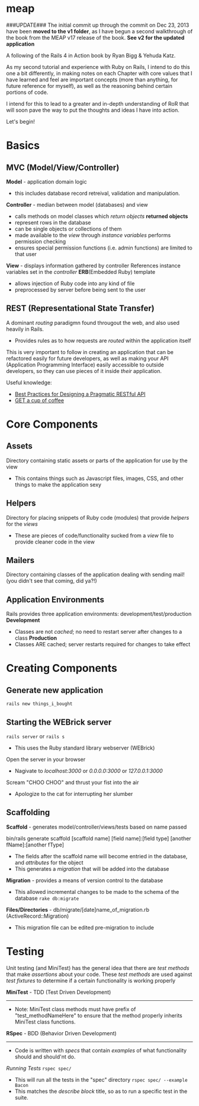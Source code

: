 meap
====

###UPDATE###
The initial commit up through the commit on Dec 23, 2013 have been **moved to
the v1 folder**, as I have begun a second walkthrough of the book from the MEAP 
v17 release of the book.  **See v2 for the updated application**



A following of the Rails 4 in Action book by Ryan Bigg &amp; Yehuda Katz.

As my second tutorial and experience with Ruby on Rails, I intend to do this
one a bit differently, in making notes on each Chapter with core values that I 
have learned and feel are important concepts (more than anything, for future 
reference for myself), as well as the reasoning behind certain portions of code.

I intend for this to lead to a greater and in-depth understanding of RoR that 
will soon pave the way to put the thoughts and ideas I have into action.

Let's begin!

Basics
====

MVC (Model/View/Controller)
---
**Model** - application domain logic
- this includes database record retreival, validation and manipulation.

**Controller** - median between model (databases) and view
- calls methods on model classes which *return objects*
**returned objects**
- represent rows in the database
- can be single objects or collections of them
- made available to the *view* through *instance variables* 
performs permission checking
- ensures special permission functions (i.e. admin functions) are limited to that user

**View** - displays information gathered by controller
References instance variables set in the *controller*
**ERB**(Embedded Ruby) template
- allows injection of Ruby code into any kind of file
- preprocessed by server before being sent to the user

REST (Representational State Transfer)
---
A dominant *routing* paradigmn found througout the web, and also used heavily in Rails.
- Provides rules as to how requests are *routed* within the application itself

This is very important to follow in creating an application that can be refactored easily for future developers, as
well as making your API (Application Programming Interface) easily accessible to outside developers, so they can use
pieces of it inside *their* application.

Useful knowledge:
- [Best Practices for Designing a Pragmatic RESTful API](http://www.vinaysahni.com/best-practices-for-a-pragmatic-restful-api)
- [GET a cup of coffee](http://www.infoq.com/articles/webber-rest-workflow)

Core Components
====

Assets
---
Directory containing static assets or parts of the application for use by the view
- This contains things such as Javascript files, images, CSS, and other things to make the application sexy

Helpers
---
Directory for placing snippets of Ruby code (modules) that provide *helpers* for the *views*
- These are pieces of code/functionality sucked from a *view* file to provide cleaner code in the view

Mailers
---
Directory containing classes of the application dealing with sending mail! (you didn't see that coming, did ya?!)

Application Environments
------------------------
Rails provides three application environments: development/test/production
**Development**
- Classes are not *cached*; no need to restart server after changes to a class
**Production**
- Classes ARE cached; server restarts required for changes to take effect

Creating Components
====

Generate new application
------------------------
`rails new things_i_bought`

Starting the WEBrick server
----------------------------
`rails server` or `rails s`
- This uses the Ruby standard library webserver (WEBrick)

Open the server in your browser
- Nagivate to *localhost:3000* or *0.0.0.0:3000* or *127.0.0.1:3000*

Scream "CHOO CHOO" and thrust your fist into the air
- Apologize to the cat for interrupting her slumber

Scaffolding
-----------
**Scaffold** - generates model/controller/views/tests based on name passed

bin/rails generate scaffold [scaffold name] [field name]:[field type] [another fName]:[another fType]
- The fields after the scaffold name will become entried in the database, and *attributes* for the object
- This generates a *migration* that will be added into the database

**Migration** - provides a means of version control to the database
- This allowed incremental changes to be made to the schema of the database
`rake db:migrate`

**Files/Directories** - db/migrate/[date]name_of_migration.rb (ActiveRecord::Migration)
- This migration file can be edited pre-migration to include

Testing
====

Unit testing (and MiniTest) has the general idea that there are *test methods* that
make *assertions* about your code.  These *test methods* are used against *test fixtures* 
to determine if a certain functionality is working properly

**MiniTest** - TDD (Test Driven Development)

---
- Note: MiniTest class methods must have prefix of "test_methodNameHere" to ensure that the 
method properly inherits MiniTest class functions.


**RSpec** - BDD (Behavior Driven Development)

---

- Code is written with *specs* that contain *examples* of what functionality should and should'nt do.

*Running Tests*
`rspec spec/`
- This will run all the tests in the "spec" directory
`rspec spec/ --example Bacon`
- This matches the *describe block* title, so as to run a specific test in the suite.

